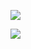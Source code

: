 ![](https://www.nta.go.jp/tmp/9a2d6665-4c92-4ed0-a3df-f9c00e0251fb/images/5cde584164ec5047bfac1c08a036cc42a53f26408252d8b68f8c3c1a4b21452c.jpg)

![](https://www.nta.go.jp/tmp/9a2d6665-4c92-4ed0-a3df-f9c00e0251fb/images/ba001b52947b5462a6866232a6819918a4d26d43af0a1407fc1f6a910a51c4e9.jpg)